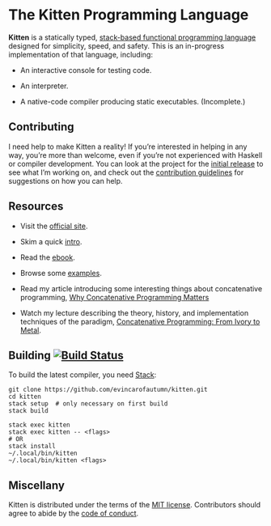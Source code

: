 # The Kitten Programming Language

**Kitten** is a statically typed, [stack-based functional programming language][concatenative] designed for simplicity, speed, and safety. This is an in-progress implementation of that language, including:

 * An interactive console for testing code.

 * An interpreter.

 * A native-code compiler producing static executables. (Incomplete.)

## Contributing

I need help to make Kitten a reality! If you’re interested in helping in any way, you’re more than welcome, even if you’re not experienced with Haskell or compiler development. You can look at the project for the [initial release] to see what I’m working on, and check out the [contribution guidelines][contributing] for suggestions on how you can help.

## Resources

 * Visit the [official site][site].

 * Skim a quick [intro][intro].

 * Read the [ebook][ebook].

 * Browse some [examples][examples].

 * Read my article introducing some interesting things about concatenative programming, [Why Concatenative Programming Matters][wcpm]

 * Watch my lecture describing the theory, history, and implementation techniques of the paradigm, [Concatenative Programming: From Ivory to Metal][cpim].

## Building [![Build Status](https://travis-ci.org/evincarofautumn/kitten.svg?branch=master)](https://travis-ci.org/evincarofautumn/kitten)

To build the latest compiler, you need [Stack]:

```
git clone https://github.com/evincarofautumn/kitten.git
cd kitten
stack setup  # only necessary on first build
stack build

stack exec kitten
stack exec kitten -- <flags>
# OR
stack install
~/.local/bin/kitten
~/.local/bin/kitten <flags>
```

## Miscellany

Kitten is distributed under the terms of the [MIT license][license]. Contributors should agree to abide by the [code of conduct].

[concatenative]: http://concatenative.org/
[examples]: https://github.com/evincarofautumn/kitten/tree/master/examples
[intro]: http://kittenlang.org/intro/
[site]: http://kittenlang.org/
[Stack]: https://docs.haskellstack.org/en/stable/README/
[license]: https://github.com/evincarofautumn/kitten/blob/master/LICENSE.md
[code of conduct]: https://github.com/evincarofautumn/kitten/blob/master/CODE_OF_CONDUCT.md
[wcpm]: http://evincarofautumn.blogspot.com/2012/02/why-concatenative-programming-matters.html
[cpim]: https://www.youtube.com/watch?v=_IgqJr8jG8M
[ebook]: https://www.gitbook.com/book/evincarofautumn/programming-with-kitten
[initial release]: https://github.com/evincarofautumn/kitten/projects/1
[contributing]: https://github.com/evincarofautumn/kitten/blob/master/CONTRIBUTING.md

